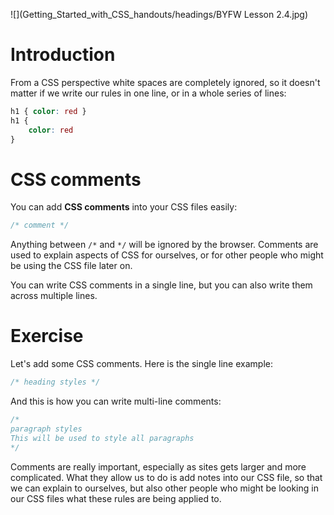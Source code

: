 ![](Getting_Started_with_CSS_handouts/headings/BYFW Lesson 2.4.jpg)

# Introduction

From a CSS perspective white spaces are completely ignored, so it doesn't matter if we write our rules in one line, or in a whole series of lines:

```css
h1 { color: red }
h1 {
	color: red
}
```

# CSS comments

You can add **CSS comments** into your CSS files easily:

```css
/* comment */
```

Anything between `/*` and `*/` will be ignored by the browser. Comments are used to explain aspects of CSS for ourselves, or for other people who might be using the CSS file later on.

You can write CSS comments in a single line, but you can also write them across multiple lines.

# Exercise

Let's add some CSS comments. Here is the single line example:

```css
/* heading styles */
```

And this is how you can write multi-line comments:

```css
/* 
paragraph styles 
This will be used to style all paragraphs
*/
```

Comments are really important, especially as sites gets larger and more complicated. What they allow us to do is add notes into our CSS file, so that we can explain to ourselves, but also other people who might be looking in our CSS files what these rules are being applied to.